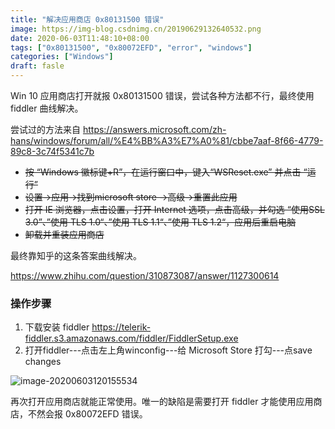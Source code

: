 ```yaml
---
title: "解决应用商店 0x80131500 错误"
image: https://img-blog.csdnimg.cn/20190629132640532.png
date: 2020-06-03T11:48:10+08:00
tags: ["0x80131500", "0x80072EFD", "error", "windows"]
categories: ["Windows"]
draft: fasle
---
```


Win 10 应用商店打开就报 0x80131500 错误，尝试各种方法都不行，最终使用 fiddler 曲线解决。
<!--more-->

尝试过的方法来自 https://answers.microsoft.com/zh-hans/windows/forum/all/%E4%BB%A3%E7%A0%81/cbbe7aaf-8f66-4779-89c8-3c74f5341c7b

- ~~按 “Windows 徽标键+R”，在运行窗口中，键入“WSReset.exe” 并点击 “运行”~~
- ~~设置→应用→找到microsoft store →高级→重置此应用~~
- ~~打开 IE 浏览器，点击设置，打开 Internet 选项，点击高级，并勾选 “使用SSL 3.0”、”使用 TLS 1.0“、”使用 TLS 1.1“、”使用 TLS 1.2“，应用后重启电脑~~
- ~~卸载并重装应用商店~~

最终靠知乎的这条答案曲线解决。

https://www.zhihu.com/question/310873087/answer/1127300614

### 操作步骤

1. 下载安装 fiddler https://telerik-fiddler.s3.amazonaws.com/fiddler/FiddlerSetup.exe
2. 打开fiddler---点击左上角winconfig---给 Microsoft Store 打勾---点save changes

![image-20200603120155534](https://cdn.jsdelivr.net/gh/4ft35t/images@blog/img/2020/20200603120719.png)



再次打开应用商店就能正常使用。唯一的缺陷是需要打开 fiddler 才能使用应用商店，不然会报 0x80072EFD 错误。
